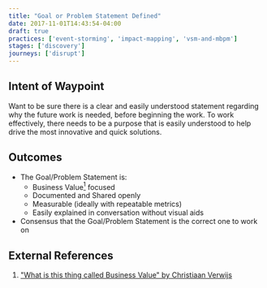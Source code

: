 ```yaml
---
title: "Goal or Problem Statement Defined"
date: 2017-11-01T14:43:54-04:00
draft: true
practices: ['event-storming', 'impact-mapping', 'vsm-and-mbpm']
stages: ['discovery']
journeys: ['disrupt']
---
```

## Intent of Waypoint
Want to be sure there is a clear and easily understood statement regarding why the future work is needed, before beginning the work. To work effectively, there needs to be a purpose that is easily understood to help drive the most innovative and quick solutions.

## Outcomes

- The Goal/Problem Statement is:
  - Business Value[<sup>1</sup>](#footnote-1) focused
  - Documented and Shared openly
  - Measurable (ideally with repeatable metrics)
  - Easily explained in conversation without visual aids
- Consensus that the Goal/Problem Statement is the correct one to work on

## External References
1. <a name="footnote-1"></a>["What is this thing called Business Value" by Christiaan Verwijs](https://blog.agilistic.nl/what-is-this-thing-called-business-value/)
